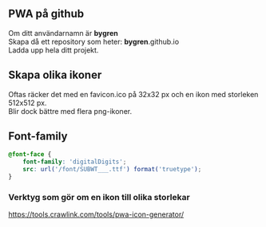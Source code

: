 ## PWA på github 

Om ditt användarnamn är **bygren**  
Skapa då ett repository som heter: **bygren**.github.io  
Ladda upp hela ditt projekt.  

## Skapa olika ikoner
Oftas räcker det med en favicon.ico på 32x32 px och en ikon med storleken 512x512 px.  
Blir dock bättre med flera png-ikoner.  

## Font-family

```css
@font-face {
    font-family: 'digitalDigits';
    src: url('/font/SUBWT___.ttf') format('truetype');
}
```

### Verktyg som gör om en ikon till olika storlekar

https://tools.crawlink.com/tools/pwa-icon-generator/

